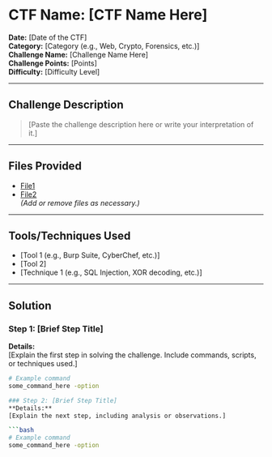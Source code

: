 # CTF Name: [CTF Name Here]
**Date:** [Date of the CTF]  
**Category:** [Category (e.g., Web, Crypto, Forensics, etc.)]  
**Challenge Name:** [Challenge Name Here]  
**Challenge Points:** [Points]  
**Difficulty:** [Difficulty Level]  

---

## Challenge Description
> [Paste the challenge description here or write your interpretation of it.]

---

## Files Provided
- [File1](link_to_file)  
- [File2](link_to_file)  
*(Add or remove files as necessary.)*

---

## Tools/Techniques Used
- [Tool 1 (e.g., Burp Suite, CyberChef, etc.)]
- [Tool 2]
- [Technique 1 (e.g., SQL Injection, XOR decoding, etc.)]

---

## Solution

### Step 1: [Brief Step Title]
**Details:**  
[Explain the first step in solving the challenge. Include commands, scripts, or techniques used.]

```bash
# Example command
some_command_here -option

### Step 2: [Brief Step Title]
**Details:**  
[Explain the next step, including analysis or observations.]

```bash
# Example command
some_command_here -option

